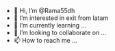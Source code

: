- 👋 Hi, I’m @Rama55dh
- 👀 I’m interested in exit from latam
- 🌱 I’m currently learning ...
- 💞️ I’m looking to collaborate on ...
- 📫 How to reach me ...

<!---
Rama55dh/Rama55dh is a ✨ special ✨ repository because its `README.md` (this file) appears on your GitHub profile.
You can click the Preview link to take a look at your changes.
--->
